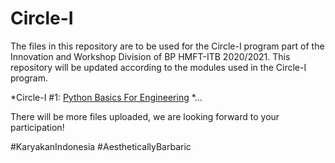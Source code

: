 # Circle-I

The files in this repository are to be used for the Circle-I program part of the Innovation and Workshop Division of BP HMFT-ITB 2020/2021. This repository will be updated according to the modules used in the Circle-I program.

*Circle-I #1: [Python Basics For Engineering](https://github.com/Vermillord/circle-i/tree/master/Python%20Basics%20For%20Engineering)
*...

There will be more files uploaded, we are looking forward to your participation!

#KaryakanIndonesia
#AestheticallyBarbaric
